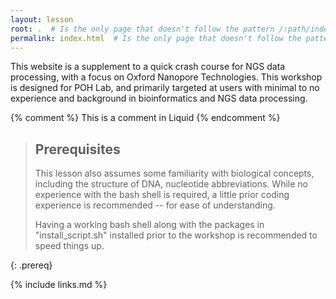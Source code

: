 ```yaml
---
layout: lesson
root: .  # Is the only page that doesn't follow the pattern /:path/index.html
permalink: index.html  # Is the only page that doesn't follow the pattern /:path/index.html
---
```

This website is a supplement to a quick crash course for NGS data processing, with a focus on Oxford Nanopore Technologies. This workshop is designed for POH Lab, and primarily targeted at users with minimal to no experience and background in bioinformatics and NGS data processing.

<!-- this is an html comment -->

{% comment %} This is a comment in Liquid {% endcomment %}

> ## Prerequisites
>
> This lesson also assumes some familiarity with biological concepts, including the structure of DNA, nucleotide abbreviations.
> While no experience with the bash shell is required, a little prior coding experience is recommended -- for ease of understanding.
>
> Having a working bash shell along with the packages in "install_script.sh" installed prior to the workshop is recommended to speed things up.
> 
{: .prereq}

{% include links.md %}

